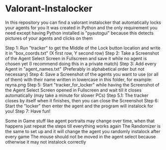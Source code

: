 # Valorant-Instalocker
In this repository you can find a valorant instalocker that automatically locks your agents for you
It was created in Python and the only requirement you need except having Python installed is "pyautogui" because this detects pictures of your agents and clicks on them

Step 1: Run "tracker" to get the Middle of the Lock button location and write it in "box_coords.txt" (X first row, Y second row)
Step 2: Take a Screenshot of the Agent Select Screen in Fullscreen and save it while no agent is chosen yet (I recommend doing this in a private match)
Step 3: Add every Agent in "agent_names.txt" (Preferably in alphabetical order but not necessary)
Step 4: Save a Screenshot of the agents you want to use (or all of them) with their name written in lowercase in this folder, for example: reyna.png
Step 5: Start "tracker_for_locker" while having the Screenshot of the Agent Select Screen opened in Fullscreen and wait till it closes automatically (may take a minute for slower PCs)
Step 5.1: The tracker closes by itself when it finishes, then you can close the Screenshot
Step 6: Start the "locker" then enter the agent and the program will instalock for you!
Step 7: Have fun!

Some in Game stuff like agent portraits may change over time, when that happens just repeat the steps till everything works again
The Randomizer is the same to set up and it will change the agent you randomly instalock after every game
The mouse should not be moved in the agent select because otherwise it may not instalock correctly
